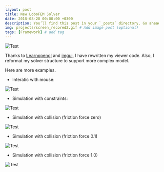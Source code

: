 ```yaml
---
layout: post
title: New LoboFEM Solver
date: 2018-08-28 00:00:00 +0300
description: You’ll find this post in your `_posts` directory. Go ahead and edit it and re-build the site to see your changes. # Add post description (optional)
img: projects/screen_recored2.gif # Add image post (optional)
tags: [Framework] # add tag
---
```


![Test]({{site.url}}/Images/scene.png)

Thanks to [Learnopengl](https://learnopengl.com/) and [imgui](https://github.com/ocornut/imgui), I have rewritten my viewer code. Also, I reformat my solver structure to support more complex model.

Here are more examples.

- Interatic with mouse:

![Test]({{site.url}}/Images/screen_recored3.gif)

- Simulation with constraints:

![Test]({{site.url}}/Images/screen_recored4.gif)

- Simulation with collision (friction force zero)

![Test]({{site.url}}/Images/screen_recored5.gif)

- Simulation with collision (friction force 0.1)

![Test]({{site.url}}/Images/screen_recored6.gif)

- Simulation with collision (friction force 1.0) 

![Test]({{site.url}}/Images/screen_recored7.gif)